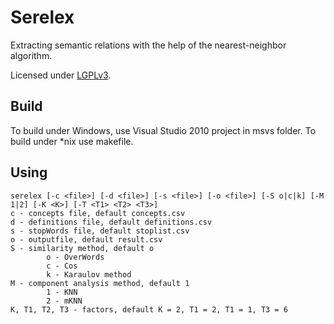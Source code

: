 Serelex
=======

Extracting semantic relations with the help of the nearest-neighbor algorithm.

Licensed under [LGPLv3](http://www.gnu.org/licenses/lgpl.html).

Build
-----

To build under Windows, use Visual Studio 2010 project in msvs folder. To build under *nix use makefile.

Using
-----

	serelex [-c <file>] [-d <file>] [-s <file>] [-o <file>] [-S o|c|k] [-M 1|2] [-K <K>] [-T <T1> <T2> <T3>]
	c - concepts file, default concepts.csv
	d - definitions file, default definitions.csv
	s - stopWords file, default stoplist.csv
	o - outputfile, default result.csv
	S - similarity method, default o
			o - OverWords
			c - Cos
			k - Karaulov method
	M - component analysis method, default 1
			1 - KNN
			2 - mKNN
	K, T1, T2, T3 - factors, default K = 2, T1 = 2, T1 = 1, T3 = 6
	